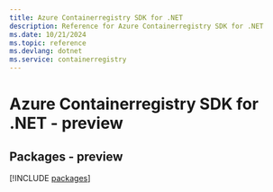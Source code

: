 ```yaml
---
title: Azure Containerregistry SDK for .NET
description: Reference for Azure Containerregistry SDK for .NET
ms.date: 10/21/2024
ms.topic: reference
ms.devlang: dotnet
ms.service: containerregistry
---
```

# Azure Containerregistry SDK for .NET - preview
## Packages - preview
[!INCLUDE [packages](containerregistry-index.md)]